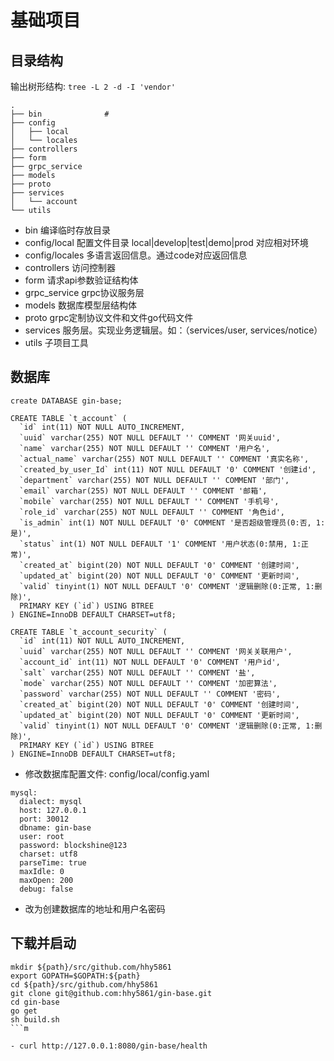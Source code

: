 # 基础项目

## 目录结构

输出树形结构: `tree -L 2 -d -I 'vendor'`

```
.
├── bin              #
├── config
│   ├── local
│   └── locales
├── controllers
├── form
├── grpc_service
├── models
├── proto
├── services
│   └── account
└── utils
```

- bin 编译临时存放目录
- config/local 配置文件目录 local|develop|test|demo|prod 对应相对环境
- config/locales 多语言返回信息。通过code对应返回信息
- controllers 访问控制器
- form 请求api参数验证结构体
- grpc_service grpc协议服务层
- models 数据库模型层结构体
- proto grpc定制协议文件和文件go代码文件
- services 服务层。实现业务逻辑层。如：（services/user, services/notice）
- utils 子项目工具

## 数据库

```
create DATABASE gin-base;

CREATE TABLE `t_account` (
  `id` int(11) NOT NULL AUTO_INCREMENT,
  `uuid` varchar(255) NOT NULL DEFAULT '' COMMENT '网关uuid',
  `name` varchar(255) NOT NULL DEFAULT '' COMMENT '用户名',
  `actual_name` varchar(255) NOT NULL DEFAULT '' COMMENT '真实名称',
  `created_by_user_Id` int(11) NOT NULL DEFAULT '0' COMMENT '创建id',
  `department` varchar(255) NOT NULL DEFAULT '' COMMENT '部门',
  `email` varchar(255) NOT NULL DEFAULT '' COMMENT '邮箱',
  `mobile` varchar(255) NOT NULL DEFAULT '' COMMENT '手机号',
  `role_id` varchar(255) NOT NULL DEFAULT '' COMMENT '角色id',
  `is_admin` int(1) NOT NULL DEFAULT '0' COMMENT '是否超级管理员(0:否, 1:是)',
  `status` int(1) NOT NULL DEFAULT '1' COMMENT '用户状态(0:禁用, 1:正常)',
  `created_at` bigint(20) NOT NULL DEFAULT '0' COMMENT '创建时间',
  `updated_at` bigint(20) NOT NULL DEFAULT '0' COMMENT '更新时间',
  `valid` tinyint(1) NOT NULL DEFAULT '0' COMMENT '逻辑删除(0:正常, 1:删除)',
  PRIMARY KEY (`id`) USING BTREE
) ENGINE=InnoDB DEFAULT CHARSET=utf8;

CREATE TABLE `t_account_security` (
  `id` int(11) NOT NULL AUTO_INCREMENT,
  `uuid` varchar(255) NOT NULL DEFAULT '' COMMENT '网关关联用户',
  `account_id` int(11) NOT NULL DEFAULT '0' COMMENT '用户id',
  `salt` varchar(255) NOT NULL DEFAULT '' COMMENT '盐',
  `mode` varchar(255) NOT NULL DEFAULT '' COMMENT '加密算法',
  `password` varchar(255) NOT NULL DEFAULT '' COMMENT '密码',
  `created_at` bigint(20) NOT NULL DEFAULT '0' COMMENT '创建时间',
  `updated_at` bigint(20) NOT NULL DEFAULT '0' COMMENT '更新时间',
  `valid` tinyint(1) NOT NULL DEFAULT '0' COMMENT '逻辑删除(0:正常, 1:删除)',
  PRIMARY KEY (`id`) USING BTREE
) ENGINE=InnoDB DEFAULT CHARSET=utf8;

```
- 修改数据库配置文件: config/local/config.yaml
```
mysql:
  dialect: mysql
  host: 127.0.0.1
  port: 30012
  dbname: gin-base
  user: root
  password: blockshine@123
  charset: utf8
  parseTime: true
  maxIdle: 0
  maxOpen: 200
  debug: false
```
- 改为创建数据库的地址和用户名密码

## 下载并启动

```
mkdir ${path}/src/github.com/hhy5861
export GOPATH=$GOPATH:${path}
cd ${path}/src/github.com/hhy5861
git clone git@github.com:hhy5861/gin-base.git
cd gin-base
go get
sh build.sh
```m

- curl http://127.0.0.1:8080/gin-base/health